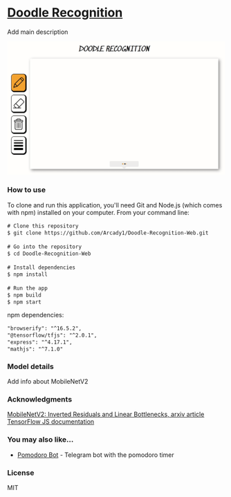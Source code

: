 # [Doodle Recognition][1]

Add main description

![Doodle-GIF](https://github.com/Arcady1/Doodle-Recognition-Web/blob/master/img/GitHub-GIF/Animation.gif)

### How to use

To clone and run this application, you'll need Git and Node.js (which comes with npm) installed on your computer. From your command line:

```
# Clone this repository
$ git clone https://github.com/Arcady1/Doodle-Recognition-Web.git

# Go into the repository
$ cd Doodle-Recognition-Web

# Install dependencies
$ npm install

# Run the app
$ npm build
$ npm start
```

npm dependencies:
```
"browserify": "^16.5.2",
"@tensorflow/tfjs": "^2.0.1",
"express": "^4.17.1",
"mathjs": "^7.1.0"
```

### Model details

Add info about MobileNetV2

### Acknowledgments
[MobileNetV2: Inverted Residuals and Linear Bottlenecks, arxiv article](https://arxiv.org/pdf/1801.04381.pdf)<br>
[TensorFlow JS documentation](https://www.tensorflow.org/js/tutorials/conversion/import_keras)

### You may also like...
* [Pomodoro Bot](https://github.com/Arcady1/Telegram-Pomodoro-Bot) - Telegram bot with the pomodoro timer

### License
MIT



















[1]: https://doodle-recognition-web.glitch.me/
